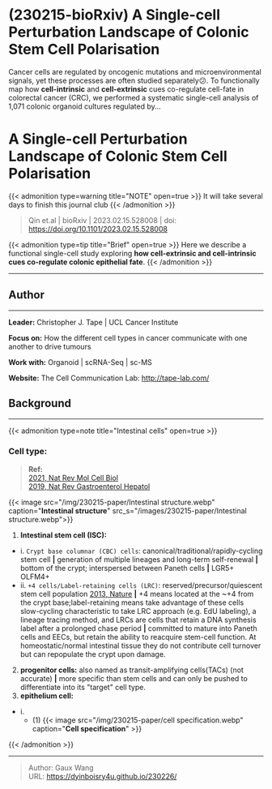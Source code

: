# (230215-bioRxiv) A Single-cell Perturbation Landscape of Colonic Stem Cell Polarisation

Cancer cells are regulated by oncogenic mutations and microenvironmental signals, yet these processes are often studied separately😕. To functionally map how **cell-intrinsic** and **cell-extrinsic** cues co-regulate cell-fate in colorectal cancer (CRC), we performed a systematic single-cell analysis of 1,071 colonic organoid cultures regulated by...
<!--more-->

# A Single-cell Perturbation Landscape of Colonic Stem Cell Polarisation
{{< admonition type=warning title="NOTE" open=true >}}
It will take several days to finish this journal club
{{< /admonition >}}

> Qin et.al | bioRxiv | 2023.02.15.528008 | doi: https://doi.org/10.1101/2023.02.15.528008

{{< admonition type=tip title="Brief" open=true >}}
Here we describe a functional single-cell study exploring **how cell-extrinsic and cell-intrinsic cues 
co-regulate colonic epithelial fate**.
{{< /admonition >}}
<hr>

## Author
<hr>

**Leader:** Christopher J. Tape | UCL Cancer Institute

**Focus on:** How the different cell types in cancer communicate with one another to drive tumours

**Work with:**  Organoid | scRNA-Seq | sc-MS

**Website:** The Cell Communication Lab: http://tape-lab.com/

## Background 
<hr>

{{< admonition type=note title="Intestinal cells" open=true >}}
### Cell type:
> **Ref:** <br>
[2021, Nat Rev Mol Cell Biol](https://www.nature.com/articles/s41580-020-0278-0)<br>
[2019, Nat Rev Gastroenterol Hepatol](https://www.nature.com/articles/s41575-018-0081-y)<br>

{{< image src="/img/230215-paper/Intestinal structure.webp" caption="**Intestinal structure**" src_s="/images/230215-paper/Intestinal structure.webp">}}

1. **Intestinal stem cell (ISC):** 
* i. `Crypt base columnar (CBC) cells`: canonical/traditional/rapidly-cycling stem cell **|** generation of multiple lineages and long-term self-renewal **|** bottom of the crypt; interspersed between Paneth cells **|** LGR5+ OLFM4+ 
* ii. `+4 cells/Label-retaining cells (LRC)`: reserved/precursor/quiescent stem cell population [2013, Nature](https://www.nature.com/articles/nature11965) **|** +4 means located at the ~+4 from the crypt base;label-retaining means take advantage of these cells slow-cycling characteristic to take LRC approach (e.g. EdU labeling), a lineage tracing method, and LRCs are cells that retain a DNA synthesis label after a prolonged chase period **|** committed to mature into Paneth cells and EECs, but retain the ability to reacquire stem-cell function. At homeostatic/normal intestinal tissue they do not contribute cell turnover but can repopulate the crypt upon damage.
2. **progenitor cells:**
also named as transit-amplifying cells(TACs) (not accurate) **|** more specific than stem cells and can only be pushed to differentiate into its "target" cell type.
2. **epithelium cell:**
* i.
  * (1)
{{< image src="/img/230215-paper/cell specification.webp" caption="**Cell specification**" >}}

{{< /admonition >}}

---

> Author: Gaux Wang  
> URL: https://dyinboisry4u.github.io/230226/  


